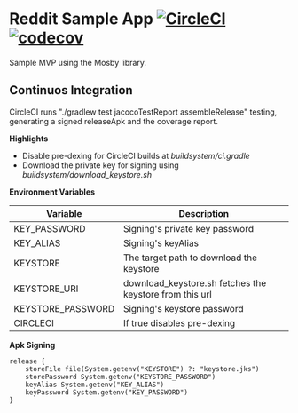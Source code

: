 # Reddit Sample App [![CircleCI](https://circleci.com/gh/felipeblassioli/reddit-sample-app.svg?style=svg)](https://circleci.com/gh/felipeblassioli/reddit-sample-app) [![codecov](https://codecov.io/gh/felipeblassioli/reddit-sample-app/branch/master/graph/badge.svg)](https://codecov.io/gh/felipeblassioli/reddit-sample-app)

Sample MVP using the Mosby library.

## Continuos Integration

CircleCI runs "./gradlew test jacocoTestReport assembleRelease" testing, generating a signed releaseApk and the coverage report.

**Highlights**

  - Disable pre-dexing for CircleCI builds at *buildsystem/ci.gradle*
  - Download the private key for signing using *buildsystem/download_keystore.sh*

**Environment Variables**

| Variable | Description |
| --- | --- |
| KEY_PASSWORD | Signing's private key password |
| KEY_ALIAS | Signing's keyAlias |
| KEYSTORE | The target path to download the keystore |
| KEYSTORE_URI | download_keystore.sh fetches the keystore from this url |
| KEYSTORE_PASSWORD | Signing's keystore password |
| CIRCLECI | If true disables pre-dexing |

**Apk Signing**

```
release {
    storeFile file(System.getenv("KEYSTORE") ?: "keystore.jks")
    storePassword System.getenv("KEYSTORE_PASSWORD")
    keyAlias System.getenv("KEY_ALIAS")
    keyPassword System.getenv("KEY_PASSWORD")
}
```
